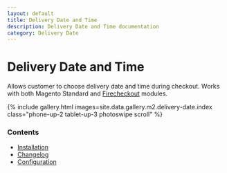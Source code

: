 ```yaml
---
layout: default
title: Delivery Date and Time
description: Delivery Date and Time documentation
category: Delivery Date
---
```


# Delivery Date and Time

Allows customer to choose delivery date and time during checkout. Works with both
Magento Standard and [Firecheckout](/m2/extensions/firecheckout/) modules.

{% include gallery.html images=site.data.gallery.m2.delivery-date.index class="phone-up-2 tablet-up-3 photoswipe scroll" %}

### Contents

 -  [Installation](installation/)
 -  [Changelog](changelog/)
 -  [Configuration](configuration/)
